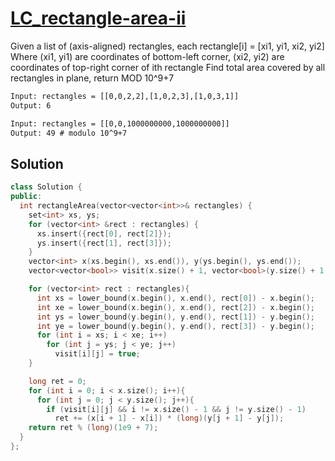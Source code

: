 # [LC_rectangle-area-ii](https://leetcode.com/problems/rectangle-area-ii)

Given a list of (axis-aligned) rectangles, each rectangle[i] = [xi1, yi1, xi2, yi2]
Where (xi1, yi1) are coordinates of bottom-left corner, (xi2, yi2) are coordinates of top-right corner of ith rectangle
Find total area covered by all rectangles in plane, return MOD 10^9+7

```txt
Input: rectangles = [[0,0,2,2],[1,0,2,3],[1,0,3,1]]
Output: 6

Input: rectangles = [[0,0,1000000000,1000000000]]
Output: 49 # modulo 10^9+7
```

## Solution

```cpp
class Solution {
public:
  int rectangleArea(vector<vector<int>>& rectangles) {
    set<int> xs, ys;
    for (vector<int> &rect : rectangles) {
      xs.insert({rect[0], rect[2]});
      ys.insert({rect[1], rect[3]});
    }
    vector<int> x(xs.begin(), xs.end()), y(ys.begin(), ys.end());
    vector<vector<bool>> visit(x.size() + 1, vector<bool>(y.size() + 1, false));

    for (vector<int> rect : rectangles){
      int xs = lower_bound(x.begin(), x.end(), rect[0]) - x.begin();
      int xe = lower_bound(x.begin(), x.end(), rect[2]) - x.begin();
      int ys = lower_bound(y.begin(), y.end(), rect[1]) - y.begin();
      int ye = lower_bound(y.begin(), y.end(), rect[3]) - y.begin();
      for (int i = xs; i < xe; i++)
        for (int j = ys; j < ye; j++)
          visit[i][j] = true;
    }

    long ret = 0;
    for (int i = 0; i < x.size(); i++){
      for (int j = 0; j < y.size(); j++){
        if (visit[i][j] && i != x.size() - 1 && j != y.size() - 1)
          ret += (x[i + 1] - x[i]) * (long)(y[j + 1] - y[j]);
    return ret % (long)(1e9 + 7);
  }
};
```
